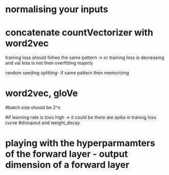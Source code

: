 # normalising your inputs
# concatenate countVectorizer with word2vec


training loss should follwo the same pattern -> or training loss is decreasing and val loss is not then overfitting majorly


random seeding splitting- if same pattern then memorizing


# word2vec, gloVe

#batch size should be 2^n

#if learning rate is tooo high -> it could be there are spike in trainng loss curve 
#droupout and weight_decay
# playing with the hyperparmamters of the forward layer - output dimension of a forward layer


